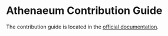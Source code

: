 # Athenaeum Contribution Guide

The contribution guide is located in the  [official documentation](https://aedart.github.io/athenaeum/archive/current/contribution-guide.html).
